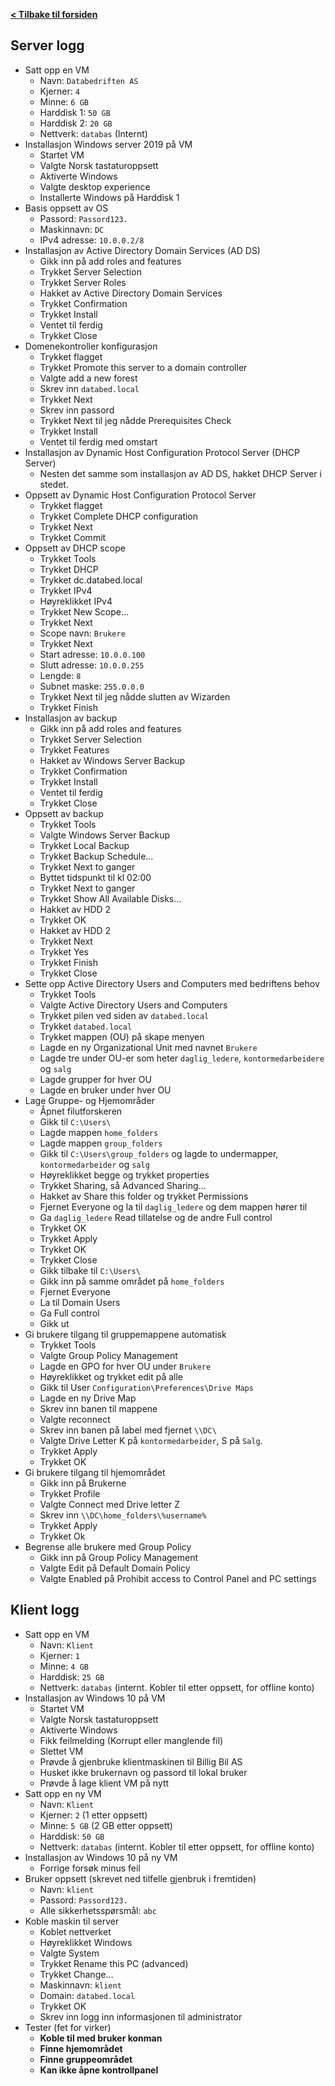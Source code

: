 [**< Tilbake til forsiden**](index.md)

## Server logg

* Satt opp en VM
  * Navn: `Databedriften AS`
  * Kjerner: `4`
  * Minne: `6 GB`
  * Harddisk 1: `50 GB`
  * Harddisk 2: `20 GB`
  * Nettverk: `databas` (Internt)
* Installasjon Windows server 2019 på VM
  * Startet VM
  * Valgte Norsk tastaturoppsett
  * Aktiverte Windows
  * Valgte desktop experience
  * Installerte Windows på Harddisk 1
* Basis oppsett av OS
  * Passord: `Passord123.`
  * Maskinnavn: `DC`
  * IPv4 adresse: `10.0.0.2/8`
* Installasjon av Active Directory Domain Services (AD DS)
  * Gikk inn på add roles and features
  * Trykket Server Selection
  * Trykket Server Roles
  * Hakket av Active Directory Domain Services
  * Trykket Confirmation
  * Trykket Install
  * Ventet til ferdig
  * Trykket Close
* Domenekontroller konfigurasjon
  * Trykket flagget
  * Trykket Promote this server to a domain controller
  * Valgte add a new forest
  * Skrev inn `databed.local`
  * Trykket Next
  * Skrev inn passord
  * Trykket Next til jeg nådde Prerequisites Check
  * Trykket Install
  * Ventet til ferdig med omstart
* Installasjon av Dynamic Host Configuration Protocol Server (DHCP Server)
  * Nesten det samme som installasjon av AD DS, hakket DHCP Server i stedet.
* Oppsett av Dynamic Host Configuration Protocol Server
  * Trykket flagget
  * Trykket Complete DHCP configuration
  * Trykket Next
  * Trykket Commit
* Oppsett av DHCP scope
  * Trykket Tools
  * Trykket DHCP
  * Trykket dc.databed.local
  * Trykket IPv4
  * Høyreklikket IPv4
  * Trykket New Scope…
  * Trykket Next
  * Scope navn: `Brukere`
  * Trykket Next
  * Start adresse: `10.0.0.100`
  * Slutt adresse: `10.0.0.255`
  * Lengde: `8`
  * Subnet maske: `255.0.0.0`
  * Trykket Next til jeg nådde slutten av Wizarden
  * Trykket Finish
* Installasjon av backup
  * Gikk inn på add roles and features
  * Trykket Server Selection
  * Trykket Features
  * Hakket av Windows Server Backup
  * Trykket Confirmation
  * Trykket Install
  * Ventet til ferdig
  * Trykket Close
* Oppsett av backup
  * Trykket Tools
  * Valgte Windows Server Backup
  * Trykket Local Backup
  * Trykket Backup Schedule…
  * Trykket Next to ganger
  * Byttet tidspunkt til kl 02:00
  * Trykket Next to ganger
  * Trykket Show All Available Disks…
  * Hakket av HDD 2
  * Trykket OK
  * Hakket av HDD 2
  * Trykket Next
  * Trykket Yes
  * Trykket Finish
  * Trykket Close
* Sette opp Active Directory Users and Computers med bedriftens behov
  * Trykket Tools
  * Valgte Active Directory Users and Computers
  * Trykket pilen ved siden av `databed.local`
  * Trykket `databed.local`
  * Trykket mappen (OU) på skape menyen
  * Lagde en ny Organizational Unit med navnet `Brukere`
  * Lagde tre under OU-er som heter `daglig_ledere`, `kontormedarbeidere` og `salg`
  * Lagde grupper for hver OU
  * Lagde en bruker under hver OU
* Lage Gruppe- og Hjemområder
  * Åpnet filutforskeren
  * Gikk til `C:\Users\`
  * Lagde mappen `home_folders`
  * Lagde mappen `group_folders`
  * Gikk til `C:\Users\group_folders` og lagde to undermapper, `kontormedarbeider` og `salg`
  * Høyreklikket begge og trykket properties
  * Trykket Sharing, så Advanced Sharing…
  * Hakket av Share this folder og trykket Permissions
  * Fjernet Everyone og la til `daglig_ledere` og dem mappen hører til
  * Ga `daglig_ledere` Read tillatelse og de andre Full control
  * Trykket OK
  * Trykket Apply
  * Trykket OK
  * Trykket Close
  * Gikk tilbake til `C:\Users\`
  * Gikk inn på samme området på `home_folders`
  * Fjernet Everyone
  * La til Domain Users
  * Ga Full control
  * Gikk ut
* Gi brukere tilgang til gruppemappene automatisk
  * Trykket Tools
  * Valgte Group Policy Management
  * Lagde en GPO for hver OU under `Brukere`
  * Høyreklikket og trykket edit på alle
  * Gikk til User `Configuration\Preferences\Drive Maps`
  * Lagde en ny Drive Map
  * Skrev inn banen til mappene
  * Valgte reconnect
  * Skrev inn banen på label med fjernet `\\DC\`
  * Valgte Drive Letter K på `kontormedarbeider`, S på `Salg`.
  * Trykket Apply
  * Trykket OK
* Gi brukere tilgang til hjemområdet
  * Gikk inn på Brukerne
  * Trykket Profile
  * Valgte Connect med Drive letter Z
  * Skrev inn `\\DC\home_folders\%username%`
  * Trykket Apply
  * Trykket Ok
* Begrense alle brukere med Group Policy
  * Gikk inn på Group Policy Management
  * Valgte Edit på Default Domain Policy
  * Valgte Enabled på Prohibit access to Control Panel and PC settings

## Klient logg

* Satt opp en VM
  * Navn: `Klient`
  * Kjerner: `1`
  * Minne: `4 GB`
  * Harddisk: `25 GB`
  * Nettverk: `databas` (internt. Kobler til etter oppsett, for offline konto)
* Installasjon av Windows 10 på VM
  * Startet VM
  * Valgte Norsk tastaturoppsett
  * Aktiverte Windows
  * Fikk feilmelding (Korrupt eller manglende fil)
  * Slettet VM
  * Prøvde å gjenbruke klientmaskinen til Billig Bil AS
  * Husket ikke brukernavn og passord til lokal bruker
  * Prøvde å lage klient VM på nytt
* Satt opp en ny VM
  * Navn: `Klient`
  * Kjerner: `2` (1 etter oppsett)
  * Minne: `5 GB` (2 GB etter oppsett)
  * Harddisk: `50 GB`
  * Nettverk: `databas` (internt. Kobler til etter oppsett, for offline konto)
* Installasjon av Windows 10 på ny VM
  * Forrige forsøk minus feil
* Bruker oppsett (skrevet ned tilfelle gjenbruk i fremtiden)
  * Navn: `klient`
  * Passord: `Passord123.`
  * Alle sikkerhetsspørsmål: `abc`
* Koble maskin til server
  * Koblet nettverket
  * Høyreklikket Windows
  * Valgte System
  * Trykket Rename this PC (advanced)
  * Trykket Change…
  * Maskinnavn: `klient`
  * Domain: `databed.local`
  * Trykket OK
  * Skrev inn logg inn informasjonen til administrator
* Tester (fet for virker)
  * **Koble til med bruker konman**
  * **Finne hjemområdet**
  * **Finne gruppeområdet**
  * **Kan ikke åpne kontrollpanel**
